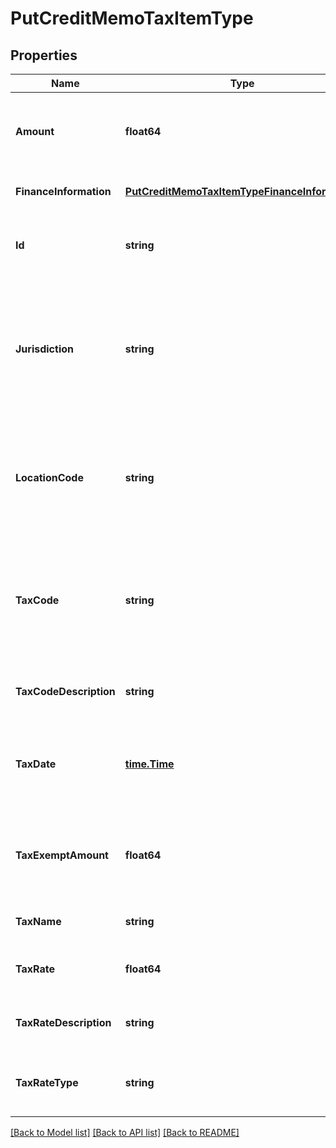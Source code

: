 # PutCreditMemoTaxItemType

## Properties
Name | Type | Description | Notes
------------ | ------------- | ------------- | -------------
**Amount** | **float64** | The amount of the taxation item in the credit memo item.  | [optional] [default to null]
**FinanceInformation** | [**PutCreditMemoTaxItemTypeFinanceInformation**](PutCreditMemoTaxItemType_financeInformation.md) |  | [optional] [default to null]
**Id** | **string** | The ID of the taxation item in the credit memo item.  | [default to null]
**Jurisdiction** | **string** | The jurisdiction that applies the tax or VAT. This value is typically a state, province, county, or city.  | [optional] [default to null]
**LocationCode** | **string** | The identifier for the location based on the value of the &#x60;taxCode&#x60; field.  | [optional] [default to null]
**TaxCode** | **string** | The tax code identifies which tax rules and tax rates to apply to a specific credit memo.  | [optional] [default to null]
**TaxCodeDescription** | **string** | The description of the tax code.  | [optional] [default to null]
**TaxDate** | [**time.Time**](time.Time.md) | The date that the tax is applied to the credit memo, in &#x60;yyyy-mm-dd&#x60; format.  | [optional] [default to null]
**TaxExemptAmount** | **float64** | The amount of taxes or VAT for which the customer has an exemption.  | [optional] [default to null]
**TaxName** | **string** | The name of taxation.  | [optional] [default to null]
**TaxRate** | **float64** | The tax rate applied to the credit memo.  | [optional] [default to null]
**TaxRateDescription** | **string** | The description of the tax rate.   | [optional] [default to null]
**TaxRateType** | **string** | The type of the tax rate applied to the credit memo.  | [optional] [default to null]

[[Back to Model list]](../README.md#documentation-for-models) [[Back to API list]](../README.md#documentation-for-api-endpoints) [[Back to README]](../README.md)


